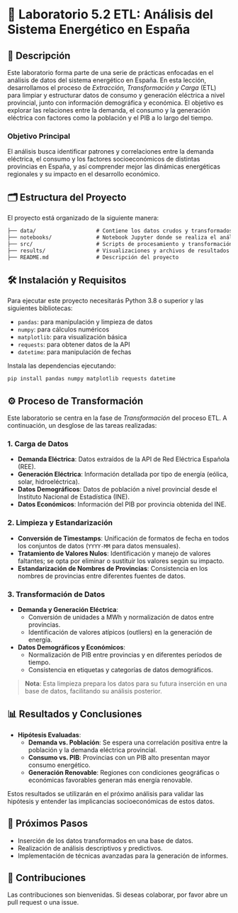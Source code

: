 # 🔌 Laboratorio 5.2 ETL: Análisis del Sistema Energético en España

## 📖 Descripción
Este laboratorio forma parte de una serie de prácticas enfocadas en el análisis de datos del sistema energético en España. En esta lección, desarrollamos el proceso de *Extracción, Transformación y Carga* (ETL) para limpiar y estructurar datos de consumo y generación eléctrica a nivel provincial, junto con información demográfica y económica. El objetivo es explorar las relaciones entre la demanda, el consumo y la generación eléctrica con factores como la población y el PIB a lo largo del tiempo.

### Objetivo Principal
El análisis busca identificar patrones y correlaciones entre la demanda eléctrica, el consumo y los factores socioeconómicos de distintas provincias en España, y así comprender mejor las dinámicas energéticas regionales y su impacto en el desarrollo económico.

## 🗂️ Estructura del Proyecto

El proyecto está organizado de la siguiente manera:

```markdown
├── data/                   # Contiene los datos crudos y transformados
├── notebooks/              # Notebook Jupyter donde se realiza el análisis
├── src/                    # Scripts de procesamiento y transformación
├── results/                # Visualizaciones y archivos de resultados
├── README.md               # Descripción del proyecto
```

## 🛠️ Instalación y Requisitos

Para ejecutar este proyecto necesitarás Python 3.8 o superior y las siguientes bibliotecas:

- `pandas`: para manipulación y limpieza de datos
- `numpy`: para cálculos numéricos
- `matplotlib`: para visualización básica
- `requests`: para obtener datos de la API
- `datetime`: para manipulación de fechas

Instala las dependencias ejecutando:

```bash
pip install pandas numpy matplotlib requests datetime
```

## ⚙️ Proceso de Transformación

Este laboratorio se centra en la fase de *Transformación* del proceso ETL. A continuación, un desglose de las tareas realizadas:

### 1. Carga de Datos
   - **Demanda Eléctrica**: Datos extraídos de la API de Red Eléctrica Española (REE).
   - **Generación Eléctrica**: Información detallada por tipo de energía (eólica, solar, hidroeléctrica).
   - **Datos Demográficos**: Datos de población a nivel provincial desde el Instituto Nacional de Estadística (INE).
   - **Datos Económicos**: Información del PIB por provincia obtenida del INE.

### 2. Limpieza y Estandarización
   - **Conversión de Timestamps**: Unificación de formatos de fecha en todos los conjuntos de datos (`YYYY-MM` para datos mensuales).
   - **Tratamiento de Valores Nulos**: Identificación y manejo de valores faltantes; se opta por eliminar o sustituir los valores según su impacto.
   - **Estandarización de Nombres de Provincias**: Consistencia en los nombres de provincias entre diferentes fuentes de datos.

### 3. Transformación de Datos
   - **Demanda y Generación Eléctrica**:
      - Conversión de unidades a MWh y normalización de datos entre provincias.
      - Identificación de valores atípicos (outliers) en la generación de energía.
   - **Datos Demográficos y Económicos**:
      - Normalización de PIB entre provincias y en diferentes períodos de tiempo.
      - Consistencia en etiquetas y categorías de datos demográficos.

> **Nota**: Esta limpieza prepara los datos para su futura inserción en una base de datos, facilitando su análisis posterior.

## 📊 Resultados y Conclusiones

- **Hipótesis Evaluadas**:
  - **Demanda vs. Población**: Se espera una correlación positiva entre la población y la demanda eléctrica provincial.
  - **Consumo vs. PIB**: Provincias con un PIB alto presentan mayor consumo energético.
  - **Generación Renovable**: Regiones con condiciones geográficas o económicas favorables generan más energía renovable.

Estos resultados se utilizarán en el próximo análisis para validar las hipótesis y entender las implicancias socioeconómicas de estos datos.

## 🔄 Próximos Pasos

- Inserción de los datos transformados en una base de datos.
- Realización de análisis descriptivos y predictivos.
- Implementación de técnicas avanzadas para la generación de informes.

## 🤝 Contribuciones

Las contribuciones son bienvenidas. Si deseas colaborar, por favor abre un pull request o una issue.

